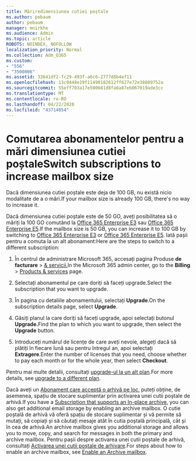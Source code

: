 ```yaml
---
title: Măriredimensiunea cutiei poștale
ms.author: pebaum
author: pebaum
manager: mnirkhe
ms.audience: Admin
ms.topic: article
ROBOTS: NOINDEX, NOFOLLOW
localization_priority: Normal
ms.collection: Adm_O365
ms.custom:
- "556"
- "3500006"
ms.assetid: 33641df2-fc29-493f-a6c6-2777d8b4ef11
ms.openlocfilehash: 13c9448e19f11490182612ff627e72e38809752a
ms.sourcegitcommit: 55eff703a17e500681d8fa6a87eb067019ade3cc
ms.translationtype: MT
ms.contentlocale: ro-RO
ms.lasthandoff: 04/22/2020
ms.locfileid: "43714054"
---
```

# <a name="switch-subscriptions-to-increase-mailbox-size"></a><span data-ttu-id="60f7f-102">Comutarea abonamentelor pentru a mări dimensiunea cutiei poștale</span><span class="sxs-lookup"><span data-stu-id="60f7f-102">Switch subscriptions to increase mailbox size</span></span>

<span data-ttu-id="60f7f-103">Dacă dimensiunea cutiei poștale este deja de 100 GB, nu există nicio modalitate de a o mări.</span><span class="sxs-lookup"><span data-stu-id="60f7f-103">If your mailbox size is already 100 GB, there's no way to increase it.</span></span>
  
<span data-ttu-id="60f7f-104">Dacă dimensiunea cutiei poștale este de 50 GO, aveți posibilitatea să o măriți la 100 GO comutând la [Office 365 Enterprise E3](https://products.office.com/business/office-365-enterprise-e3-business-software) sau [Office 365 Enterprise E5](https://products.office.com/business/office-365-enterprise-e5-business-software).</span><span class="sxs-lookup"><span data-stu-id="60f7f-104">If the mailbox size is 50 GB, you can increase it to 100 GB by switching to [Office 365 Enterprise E3](https://products.office.com/business/office-365-enterprise-e3-business-software) or [Office 365 Enterprise E5](https://products.office.com/business/office-365-enterprise-e5-business-software).</span></span> <span data-ttu-id="60f7f-105">Iată pașii pentru a comuta la un alt abonament:</span><span class="sxs-lookup"><span data-stu-id="60f7f-105">Here are the steps to switch to a different subscription:</span></span>
  
1. <span data-ttu-id="60f7f-106">În centrul de administrare Microsoft 365, accesați pagina Produse **de facturare** \> [& servicii.](https://go.microsoft.com/fwlink/p/?linkid=842054)</span><span class="sxs-lookup"><span data-stu-id="60f7f-106">In the Microsoft 365 admin center, go to the **Billing** \> [Products & services](https://go.microsoft.com/fwlink/p/?linkid=842054) page.</span></span>

2. <span data-ttu-id="60f7f-107">Selectați abonamentul pe care doriți să faceți upgrade.</span><span class="sxs-lookup"><span data-stu-id="60f7f-107">Select the subscription that you want to upgrade.</span></span>

3. <span data-ttu-id="60f7f-108">În pagina cu detaliile abonamentului, selectați **Upgrade**.</span><span class="sxs-lookup"><span data-stu-id="60f7f-108">On the subscription details page, select **Upgrade**.</span></span>

4. <span data-ttu-id="60f7f-109">Găsiți planul la care doriți să faceți upgrade, apoi selectați butonul **Upgrade.**</span><span class="sxs-lookup"><span data-stu-id="60f7f-109">Find the plan to which you want to upgrade, then select the **Upgrade** button.</span></span>

5. <span data-ttu-id="60f7f-110">Introduceți numărul de licențe de care aveți nevoie, alegeți dacă să plătiți în fiecare lună sau pentru întregul an, apoi selectați **Extragere**.</span><span class="sxs-lookup"><span data-stu-id="60f7f-110">Enter the number of licenses that you need, choose whether to pay each month or for the whole year, then select **Checkout**.</span></span>

<span data-ttu-id="60f7f-111">Pentru mai multe detalii, consultați [upgrade-ul la un alt plan](https://docs.microsoft.com/office365/admin/subscriptions-and-billing/upgrade-to-different-plan).</span><span class="sxs-lookup"><span data-stu-id="60f7f-111">For more details, see [upgrade to a different plan](https://docs.microsoft.com/office365/admin/subscriptions-and-billing/upgrade-to-different-plan).</span></span>

<span data-ttu-id="60f7f-112">Dacă aveți un [Abonament care acceptă o arhivă pe loc](https://docs.microsoft.com/office365/servicedescriptions/exchange-online-archiving-service-description/exchange-online-archiving-service-description), puteți obține, de asemenea, spațiu de stocare suplimentar prin activarea unei cutii poștale de arhivă.</span><span class="sxs-lookup"><span data-stu-id="60f7f-112">If you have a [Subscription that supports an In-place archive](https://docs.microsoft.com/office365/servicedescriptions/exchange-online-archiving-service-description/exchange-online-archiving-service-description), you can also get additional email storage by enabling an archive mailbox.</span></span> <span data-ttu-id="60f7f-113">O cutie poștală de arhivă vă oferă spațiu de stocare suplimentar și vă permite să mutați, să copiați și să căutați mesaje atât în cutia poștală principală, cât și în cea de arhivă.</span><span class="sxs-lookup"><span data-stu-id="60f7f-113">An archive mailbox gives you additional storage and allows you to move, copy, and search for messages in both the primary and archive mailbox.</span></span> <span data-ttu-id="60f7f-114">Pentru pașii despre activarea unei cutii poștale de arhivă, consultați [Activarea unei cutii poștale de arhivare](https://docs.microsoft.com/office365/securitycompliance/enable-archive-mailboxes).</span><span class="sxs-lookup"><span data-stu-id="60f7f-114">For steps about how to enable an archive mailbox, see [Enable an Archive mailbox](https://docs.microsoft.com/office365/securitycompliance/enable-archive-mailboxes).</span></span>